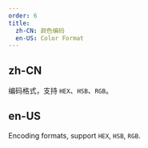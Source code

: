 ```yaml
---
order: 6
title:
  zh-CN: 颜色编码
  en-US: Color Format
---
```


## zh-CN

编码格式，支持 `HEX`、`HSB`、`RGB`。

## en-US

Encoding formats, support `HEX`, `HSB`, `RGB`.